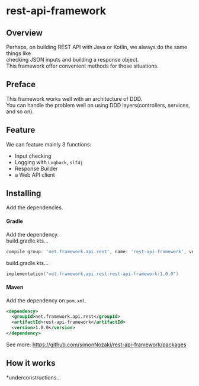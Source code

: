 # rest-api-framework
## Overview
Perhaps, on building REST API with Java or Kotlin, we always do the same things like  
checking JSON inputs and building a response object.  
This framework offer convenient methods for those situations.

## Preface
This framework works well with an architecture of DDD.   
You can handle the problem well on using DDD layers(controllers, services, and so on).  

## Feature
We can feature mainly 3 functions:  
- Input checking
- Logging with `Logback`, `slf4j`
- Response Builder
- a Web API client

## Installing
Add the dependencies.
#### Gradle
Add the dependency.  
build.gradle.kts...
```groovy
compile group: 'net.framework.api.rest', name: 'rest-api-framework', version: '1.0.0'
```
build.gradle.kts...
```kotlin
implementation("net.framework.api.rest:rest-api-framework:1.0.0")
```
#### Maven
Add the dependency on `pom.xml`.
```xml
<dependency>
  <groupId>net.framework.api.rest</groupId>
  <artifactId>rest-api-framework</artifactId>
  <version>1.0.0</version>
</dependency>
```
See more: https://github.com/simonNozaki/rest-api-framework/packages
## How it works
*underconstructions...